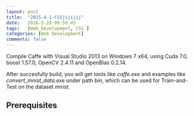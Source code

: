 ```yaml
---
layout: post
title:  "2015-4-1-CSSjijijij"
date:   2016-5-29 09:59:45
tags:	[Web Development, CSS ]
categories: [Web Development]
comments: false
---
```


Compile Caffe with Visual Studio 2013 on Windows 7 x64, using Cuda 7.0, boost 1.57.0, OpenCV 2.4.11 and OpenBlas 0.2.14.  

After succesfully build, you will get tools like *caffe.exe* and examples  like *convert_mnist_data.exe* under path *bin*, which can be used for Train-and-Test on the dataset *mnist*.

<!-- more -->

## Prerequisites